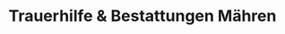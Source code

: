 ---
title: "Trauerhilfe & Bestattungen Mähren"
url: /salzwedel/trauerhilfe-und-bestattungen-maehren/
shop: Bestattungen
---